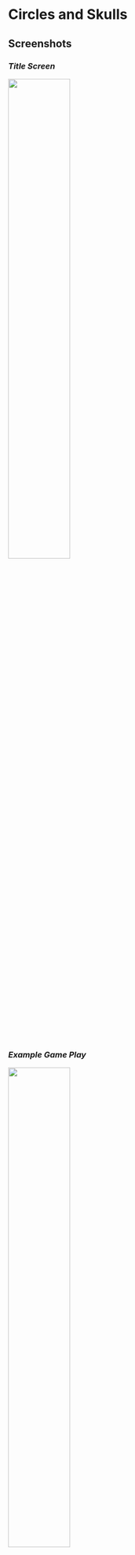 # Circles and Skulls
## Screenshots
<p align="center">
  <h3><em>Title Screen</em></h3>
  <img src="https://nasser85.github.io/personal-site/circle1.png" width="50%"/>
  <h3><em>Example Game Play</em></h3>
  <img src="https://nasser85.github.io/personal-site/circle2.png" width="50%"/>
</p>

## Live Site
https://circlesandskulls.herokuapp.com/

## Getting Started
1) Fork and clone the repository.  
2) npm Install  
3) Bower Install   
4) npm start  
5) run localhost:1337 in the browser and that's it!  

## Contributing
1) Fork it!  
2) Create your feature branch: git checkout -b my-new-feature  
3) Commit your changes: git commit -m 'Add some feature'  
4) Push to the branch: git push origin my-new-feature  
5) Submit a pull request  

